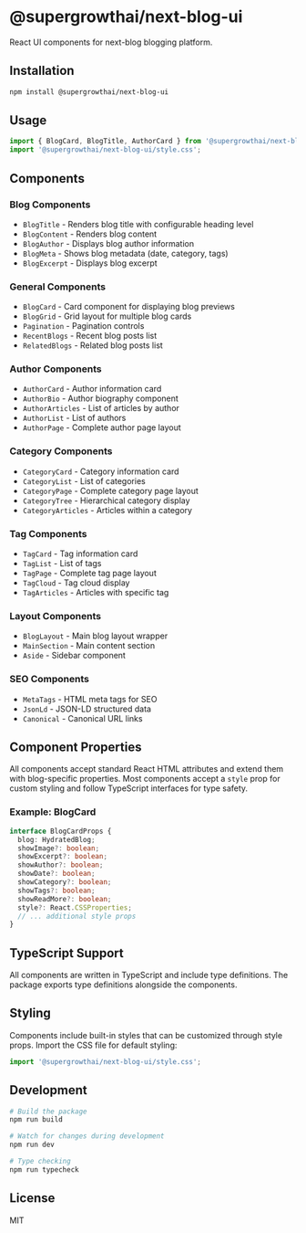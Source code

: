 # @supergrowthai/next-blog-ui

React UI components for next-blog blogging platform.

## Installation

```bash
npm install @supergrowthai/next-blog-ui
```

## Usage

```typescript
import { BlogCard, BlogTitle, AuthorCard } from '@supergrowthai/next-blog-ui';
import '@supergrowthai/next-blog-ui/style.css';
```

## Components

### Blog Components

- `BlogTitle` - Renders blog title with configurable heading level
- `BlogContent` - Renders blog content
- `BlogAuthor` - Displays blog author information
- `BlogMeta` - Shows blog metadata (date, category, tags)
- `BlogExcerpt` - Displays blog excerpt

### General Components

- `BlogCard` - Card component for displaying blog previews
- `BlogGrid` - Grid layout for multiple blog cards
- `Pagination` - Pagination controls
- `RecentBlogs` - Recent blog posts list
- `RelatedBlogs` - Related blog posts list

### Author Components

- `AuthorCard` - Author information card
- `AuthorBio` - Author biography component
- `AuthorArticles` - List of articles by author
- `AuthorList` - List of authors
- `AuthorPage` - Complete author page layout

### Category Components

- `CategoryCard` - Category information card
- `CategoryList` - List of categories
- `CategoryPage` - Complete category page layout
- `CategoryTree` - Hierarchical category display
- `CategoryArticles` - Articles within a category

### Tag Components

- `TagCard` - Tag information card
- `TagList` - List of tags
- `TagPage` - Complete tag page layout
- `TagCloud` - Tag cloud display
- `TagArticles` - Articles with specific tag

### Layout Components

- `BlogLayout` - Main blog layout wrapper
- `MainSection` - Main content section
- `Aside` - Sidebar component

### SEO Components

- `MetaTags` - HTML meta tags for SEO
- `JsonLd` - JSON-LD structured data
- `Canonical` - Canonical URL links


## Component Properties

All components accept standard React HTML attributes and extend them with blog-specific properties. Most components accept a `style` prop for custom styling and follow TypeScript interfaces for type safety.

### Example: BlogCard

```typescript
interface BlogCardProps {
  blog: HydratedBlog;
  showImage?: boolean;
  showExcerpt?: boolean;
  showAuthor?: boolean;
  showDate?: boolean;
  showCategory?: boolean;
  showTags?: boolean;
  showReadMore?: boolean;
  style?: React.CSSProperties;
  // ... additional style props
}
```

## TypeScript Support

All components are written in TypeScript and include type definitions. The package exports type definitions alongside the components.

## Styling

Components include built-in styles that can be customized through style props. Import the CSS file for default styling:

```typescript
import '@supergrowthai/next-blog-ui/style.css';
```

## Development

```bash
# Build the package
npm run build

# Watch for changes during development
npm run dev

# Type checking
npm run typecheck
```

## License

MIT